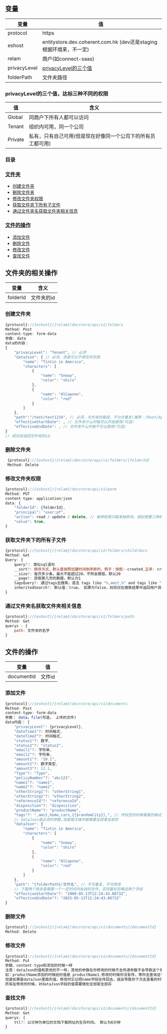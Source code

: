 ## 变量
| 变量 | 值 |
| --- | --- |
| protocol | https |
| eshost | entitystore.dev.coherent.com.hk (dev还是staging根据环境来，不一定) |
| relam | 商户(如connect-saas) |
| privacyLevel | [privacyLevel的三个值](#privacyLevel的三个值，达标三种不同的权限) |
| folderPath | 文件夹路径 |
### privacyLevel的三个值，达标三种不同的权限

| 值 | 含义 |
| --- | --- |
| Global | 同商户下所有人都可以访问 |
| Tenant | 组织内可用，同一个公司 |
| Private | 私有，只有自己可用(但是现在好像同一个公司下的所有员工都可用) |

### 目录
### [文件夹](#文件夹的相关操作)
- [创建文件夹](#创建文件夹)
- [删除文件夹](#删除文件夹)
- [修改文件夹权限](#修改文件夹权限)
- [获取文件夹下所有子文件](#获取文件夹下的所有子文件)
- [通过文件夹名获取文件夹相关信息](#通过文件夹名获取文件夹相关信息)

### [文件的操作](#文件的操作)

- [添加文件](#添加文件)
- [删除文件](#删除文件)
- [修改文件](#修改文件)
- [查找文件](#查找文件)

## 文件夹的相关操作

| 变量 | 含义 |
| --- | --- |
| folderId | 文件夹的id |

### 创建文件夹
``` javascript
{protocol}://{eshost}/{relam}/docstore/api/v1/folders
Method: Post
content-type: form-data
参数: data
data的内容：
{
    "privacyLevel": "Tenant", // 必须
    "dataJson": { // 必须，但是可以不填任何东西
        "name": "Tintin in America",
        "characters": [
            {
                "name": "Snowy",
                "color": "shiro"
            },
            {
                "name": "AlCapone",
                "color": "red"
            }
        ]
    },
    "path":"/test/test1234", // 必须，文件夹的路径，不允许重复(推荐：/Root/Apps/*****)
    "effectiveStartDate": , // 文件夹什么时候可以开始使用(可选)
    "effectiveEndDate": , // 文件夹什么时候不可以使用(可选)
}
// 成功会返回文件夹的id，
```

### 删除文件夹
``` javascript
 {protocol}://{eshost}/{relam}/docstore/api/v1/folders/{folderId}
 Method: Delete
```

### 修改文件夹权限

``` javascript
{protocol}://{eshost}/{relam}/docstore/api/v1/perm
Method: PUT
content-type: application/json
data: {
    "folderId": {folderId},
    "principal": "user:pf",
    "action": read / update / delete, // 每种权限只能单独修改，假如想要三种权限就需要发三个请求，
    "value": true,
}   
```

### 获取文件夹下的所有子文件

``` javascript
{protocol}://{eshost}/{relam}/docstore/api/v2/folders/child/docs
Method: Get
Query: {
    query?： 类似sql语句
    __sort?: 排序方式，默认是按照创建时间倒序排列，例子：倒叙:-created,正序: created
    __size?: 每页多少条，最大不能超过20，不然会报错，默认20
    __page?: 获取第几页的数据，默认为1
    tagsQuery?: 通过tags去搜索，语法 tags like "%,amit,%" and tags like "%,home,%",tags的值需要是`,{value},`
    inheritedSearch?: 默认值：true。 如果为false，则将仅在搜索结果中返回用户具有读取权限的子实体。 设置为true时，用户只需要在fpath参数所引用的文件夹上具有读取权限即可
}
```

### 通过文件夹名获取文件夹相关信息
``` javascript
{protocol}://{eshost}/{relam}/docstore/api/v1/folders/path
Method: Get
querys : {
    path: 文件夹的名字
}
```

## 文件的操作

| 变量 | 值 |
| --- | --- |
| documentId | 文件id |

### 添加文件
``` javascript
{protocol}://{eshost}/{relam}/docstore/api/v1/documents
Method: Post
content-type: form-data
参数： data，file(可选， 上传的文件)
data内容： {
    "privacyLevel": {privacyLevel},
    "dateTime1"?: 时间格式,
    "dateTime2"?: 时间格式,
    "status1"?: 数字,
    "status2"?: "status2",
    "email1"?: 字符串,
    "email2"?: 字符串,
    "amount1"?: "10.1",
    "amount2"?: 数字类型,
    "amount3"?: 12.1,
    "Type"?: "Type",
    "policyNumber"?: "abc123",
    "name1"?: "name1",
    "name2"?: "name2",
    "otherString1"?: "otherString1",
    "otherString2"?: "otherString2",
    "referenceId"?: "referenceId",
    "disposition"?: "disposition",
    "productName"?: "productName",
    "tags"?: ",amit,home,cars,{{$randomCity}},", // 传标签的时候需要的格式就是这样，前后都要有逗号
    // dataJson是必须的参数,但是每次操作都需要全部拿全部存
    "dataJson": {
        "name": "Tintin in America",
        "characters": [
            {
                "name": "Snowy",
                "color": "shiro"
            },
            {
                "name": "AlCapone",
                "color": "red"
            }
        ]
    },
    "path": "{folderPath}/文件名", // 不可重复，不可修改
    // 下面两个除非是需要一个一定时间内有效的文件，否则最好忽略这两个字段
    "effectiveStartDate"?: "2000-05-13T12:24:43.0873Z",
    "effectiveEndDate"?: "2025-05-13T12:24:43.0873Z"
}
```
### 删除文件
``` javascript
{protocol}://{eshost}/{relam}/docstore/api/v1/documents/{documentId}
Method: Delete
```
### 修改文件

``` javascript
{protocol}://{eshost}/{relam}/docstore/api/v1/documents/{documentId}
Method: Put
参数、content-type和添加的时候一样
注意：dataJson的值和其他的不一样，其他的参数在你修改的时候不去传递参数不会导致这个参数的值消失，但是dataJson会
如：productName添加的时候给的值是 productName1,修改的时候你没有传，等你去查询这个信息的时候，productName的值还是productName1,
但是如果是dataJson里面的值，修改时忘记把name字段在传回去，就会导致你下次去查看的时候会发现name字段找不到了
所有在修改的时候，对dataJson字段的值需要做到全部取全部存
```

### 查找文件

``` javascript
{protocol}://{eshost}/{relam}/docstore/api/v1/documents/{documentId}
Method: Get
querys: {
    ttl?: 以分钟为单位的文档下载网址的生存时间。 默认为6分钟
}
```
